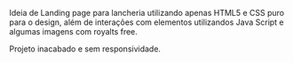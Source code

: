 Ideia de Landing page para lancheria utilizando apenas HTML5 e CSS puro para o design, além de interações com elementos utilizandos Java Script e algumas imagens com royalts free.

Projeto inacabado e sem responsividade.
